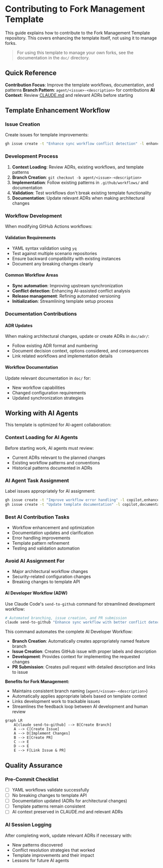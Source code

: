 # Contributing to Fork Management Template

This guide explains how to contribute to the Fork Management Template repository. This covers enhancing the template itself, not using it to manage forks.

> For using this template to manage your own forks, see the documentation in the `doc/` directory.

## Quick Reference

**Contribution Focus**: Improve the template workflows, documentation, and patterns
**Branch Pattern**: `agent/<issue>-<description>` for contributions
**AI Context**: Review [CLAUDE.md](CLAUDE.md) and relevant ADRs before starting

## Template Enhancement Workflow

### Issue Creation

Create issues for template improvements:

```bash
gh issue create -t "Enhance sync workflow conflict detection" -l enhancement,template
```

### Development Process

1. **Context Loading**: Review ADRs, existing workflows, and template patterns
2. **Branch Creation**: `git checkout -b agent/<issue>-<description>`
3. **Implementation**: Follow existing patterns in `.github/workflows/` and documentation
4. **Validation**: Test workflows don't break existing template functionality
5. **Documentation**: Update relevant ADRs when making architectural changes

### Workflow Development

When modifying GitHub Actions workflows:

#### Validation Requirements
- YAML syntax validation using `yq`
- Test against multiple scenario repositories
- Ensure backward compatibility with existing instances
- Document any breaking changes clearly

#### Common Workflow Areas
- **Sync automation**: Improving upstream synchronization
- **Conflict detection**: Enhancing AI-assisted conflict analysis
- **Release management**: Refining automated versioning
- **Initialization**: Streamlining template setup process

### Documentation Contributions

#### ADR Updates
When making architectural changes, update or create ADRs in `doc/adr/`:
- Follow existing ADR format and numbering
- Document decision context, options considered, and consequences
- Link related workflows and implementation details

#### Workflow Documentation
Update relevant documentation in `doc/` for:
- New workflow capabilities
- Changed configuration requirements
- Updated synchronization strategies

## Working with AI Agents

This template is optimized for AI-agent collaboration:

### Context Loading for AI Agents
Before starting work, AI agents must review:
- Current ADRs relevant to the planned changes
- Existing workflow patterns and conventions
- Historical patterns documented in ADRs

### AI Agent Task Assignment
Label issues appropriately for AI assignment:

```bash
gh issue create -t "Improve workflow error handling" -l copilot,enhancement
gh issue create -t "Update template documentation" -l copilot,documentation
```

### Best AI Contribution Tasks
- Workflow enhancement and optimization
- Documentation updates and clarification
- Error handling improvements
- Template pattern refinement
- Testing and validation automation

### Avoid AI Assignment For
- Major architectural workflow changes
- Security-related configuration changes
- Breaking changes to template API

#### AI Developer Workflow (ADW)

Use Claude Code's `send-to-github` command for streamlined development workflow:

```bash
# Automated branching, issue creation, and PR submission
claude send-to-github "Enhance sync workflow with better conflict detection"
```

This command automates the complete AI Developer Workflow:
- **Branch Creation**: Automatically creates appropriately named feature branch
- **Issue Creation**: Creates GitHub issue with proper labels and description
- **Development**: Provides context for implementing the requested changes
- **PR Submission**: Creates pull request with detailed description and links to issue

**Benefits for Fork Management:**
- Maintains consistent branch naming (`agent/<issue>-<description>`)
- Automatically applies appropriate labels based on template context
- Links development work to trackable issues
- Streamlines the feedback loop between AI development and human review

```mermaid
graph LR
    A[claude send-to-github] --> B[Create Branch]
    A --> C[Create Issue]
    A --> D[Implement Changes]
    B --> E[Create PR]
    C --> E
    D --> E
    E --> F[Link Issue & PR]
```


## Quality Assurance

### Pre-Commit Checklist
- [ ] YAML workflows validate successfully
- [ ] No breaking changes to template API
- [ ] Documentation updated (ADRs for architectural changes)
- [ ] Template patterns remain consistent
- [ ] AI context preserved in CLAUDE.md and relevant ADRs

### AI Session Logging
After completing work, update relevant ADRs if necessary with:
- New patterns discovered
- Conflict resolution strategies that worked
- Template improvements and their impact
- Lessons for future AI agents